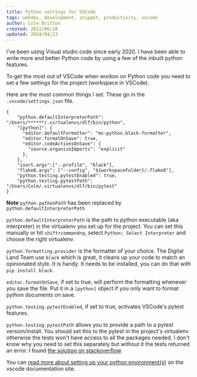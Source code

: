 ```yaml
---
title: Python settings for VSCode
tags: webdev, development, snippet, productivity, vscode
author: Colm Britton
created: 2022/06/18
updated: 2024/04/23
---
```


I've been using Visual studio code since early 2020. I have been able to write more and better Python code by using a few of the inbuilt python features.

To get the most out of VSCode when workon on Python code you need to set a few settings for the project (workspace in VSCode).

Here are the most common things I set. These go in the `.vscode/settings.json` file.


    {
        "python.defaultInterpreterPath": "/Users/******/.virtualenvs/dlf/bin/python",
        "[python]": {
          "editor.defaultFormatter": "ms-python.black-formatter",
          "editor.formatOnSave": true,
          "editor.codeActionsOnSave": {
            "source.organizeImports": "explicit"
          },
        },
        "isort.args":["--profile", "black"],
        "flake8.args": ["--config", "${workspaceFolder}/.flake8"],
        "python.testing.pytestEnabled": true,
        "python.testing.pytestPath": "/Users/Colm/.virtualenvs/dlf/bin/pytest"
    }


**Note** `python.pythonPath` has been replaced by `python.defaultInterpreterPath`

`python.defaultInterpreterPath` is the path to python executable (aka interpreter) in the virtualenv you set up for the project. You can set this manually or hit `shift+command+p`, select `Python: Select Interpreter` and choose the right virtualenv.

`python.formatting.provider` is the formatter of your choice. The Digital Land Team use `black` which is great, it cleans up your code to match an opinionated style. It is handy. It needs to be installed, you can do that with `pip install black`.

`editor.formatOnSave`, if set to true, will perform the formatting whenever you save the file. Put it in a `[python]` object if you only want to format python documents on save.

`python.testing.pytestEnabled`, if set to true, activates VSCode's pytest features.

`python.testing.pytestPath` allows you to provide a path to a pytest version/install. You should set this to the pytest in the project's virtualenv otherwise the tests won't have access to all the packages needed. I don't know why you need to set this separately but without it the tests returned an error. I found [the solution on stackoverflow](https://stackoverflow.com/questions/64589254/vscode-does-not-run-pytest-properly-from-virtual-environment).

You can [read more about setting up your python environment(s)](https://code.visualstudio.com/docs/python/environments) on the vscode documentation site.
